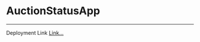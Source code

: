 # AuctionStatusApp

___

Deployment Link [Link...](https://anup9148680234.github.io/AuctionStatusApp/)

